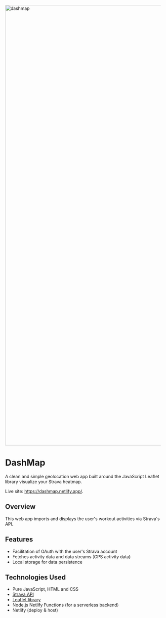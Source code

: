 <img width="1426" alt="dashmap" src="https://github.com/user-attachments/assets/873db480-2f13-4f1b-8d6b-244e1c173d3f" />

# DashMap

A clean and simple geolocation web app built around the JavaScript Leaflet library visualize your Strava heatmap.

Live site: https://dashmap.netlify.app/.

## Overview

This web app imports and displays the user's workout activities via Strava's API.

## Features

- Facilitation of OAuth with the user's Strava account
- Fetches activity data and data streams (GPS activity data)
- Local storage for data persistence

## Technologies Used

- Pure JavaScript, HTML and CSS
- [Strava API](https://developers.strava.com/docs/reference/)
- [Leaflet library](https://leafletjs.com/)
- Node.js Netlify Functions (for a serverless backend)
- Netlify (deploy & host)
